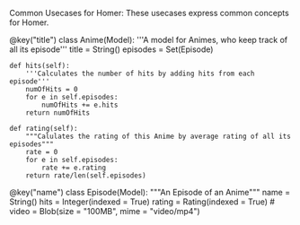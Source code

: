 Common Usecases for Homer:
These usecases express common concepts for Homer.


@key("title")
class Anime(Model):
    '''A model for Animes, who keep track of all its episode'''
    title = String()
    episodes = Set(Episode)
    
    def hits(self):
        '''Calculates the number of hits by adding hits from each episode'''
        numOfHits = 0
        for e in self.episodes:
            numOfHits += e.hits
        return numOfHits
    
    def rating(self):
        """Calulates the rating of this Anime by average rating of all its episodes"""
        rate = 0
        for e in self.episodes:
            rate += e.rating
        return rate/len(self.episodes)
  
@key("name")
class Episode(Model):
    """An Episode of an Anime"""
    name = String()
    hits = Integer(indexed = True)
    rating = Rating(indexed = True) #
    video = Blob(size = "100MB", mime = "video/mp4")
    
